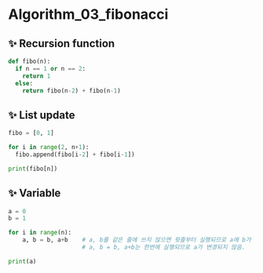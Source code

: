 # Algorithm_03_fibonacci

## ✨ Recursion function

```python
def fibo(n):
  if n == 1 or n == 2:
    return 1
  else:
    return fibo(n-2) + fibo(n-1)
```



## ✨ List update

```python
fibo = [0, 1]

for i in range(2, n+1):
  fibo.append(fibo[i-2] + fibo[i-1])

print(fibo[n])
```



## ✨ Variable

```python
a = 0
b = 1

for i in range(n):
    a, b = b, a+b    # a, b를 같은 줄에 쓰지 않으면 윗줄부터 실행되므로 a에 b가 먼저 할당되어 b = b+b가 됨.
                     # a, b = b, a+b는 한번에 실행되므로 a가 변경되지 않음.

print(a)
```

